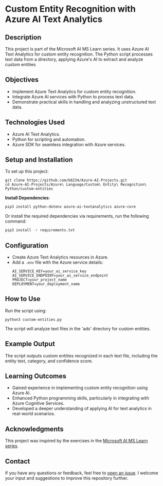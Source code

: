 # Custom Entity Recognition with Azure AI Text Analytics

## Description
This project is part of the Microsoft AI MS Learn series. It uses Azure AI Text Analytics for custom entity recognition. The Python script processes text data from a directory, applying Azure's AI to extract and analyze custom entities


## Objectives
- Implement Azure Text Analytics for custom entity recognition.
- Integrate Azure AI services with Python to process text data.
- Demonstrate practical skills in handling and analyzing unstructured text data.

## Technologies Used
- Azure AI Text Analytics.
- Python for scripting and automation.
- Azure SDK for seamless integration with Azure services.

## Setup and Installation
To set up this project:
```
git clone https://github.com/b8234/Azure-AI-Projects.git
cd Azure-AI-Projects/Azure\ Language/Custom\ Entity\ Recognition\ Python/custom-entities
```

**Install Dependencies**:

```bash
pip3 install python-dotenv azure-ai-textanalytics azure-core
```
Or install the required dependencies via requirements, run the following command:

```bash
pip3 install -r requirements.txt
```

## Configuration
- Create Azure Text Analytics resources in Azure.
- Add a `.env` file with the Azure service details:
  ```
  AI_SERVICE_KEY=your_ai_service_key
  AI_SERVICE_ENDPOINT=your_ai_service_endpoint
  PROJECT=your_project_name
  DEPLOYMENT=your_deployment_name
  ```

## How to Use
Run the script using:
```
python3 custom-entities.py
```
The script will analyze text files in the 'ads' directory for custom entities.

## Example Output
The script outputs custom entities recognized in each text file, including the entity text, category, and confidence score.

## Learning Outcomes
- Gained experience in implementing custom entity recognition using Azure AI.
- Enhanced Python programming skills, particularly in integrating with Azure Cognitive Services.
- Developed a deeper understanding of applying AI for text analytics in real-world scenarios.

## Acknowledgments
This project was inspired by the exercises in the [Microsoft AI MS Learn series](https://learn.microsoft.com/en-us/training/).

## Contact

If you have any questions or feedback, feel free to [open an issue](https://github.com/b8234/Azure-AI-Projects/issues/new). I welcome your input and suggestions to improve this repository further.
